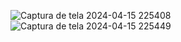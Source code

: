 ![Captura de tela 2024-04-15 225408](https://github.com/JonathanOliveiraCustodio/Tarefa_Lab_BD_Trigger_Aula/assets/126304158/cbdd5c77-a0fc-4028-9508-098c2299a434)
![Captura de tela 2024-04-15 225449](https://github.com/JonathanOliveiraCustodio/Tarefa_Lab_BD_Trigger_Aula/assets/126304158/9d181252-6ce7-4381-9b3a-d94bce32b73c)
